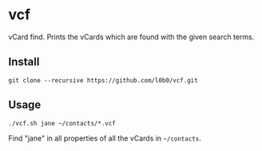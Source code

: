 vcf
===

vCard find. Prints the vCards which are found with the given search terms.

Install
-------

    git clone --recursive https://github.com/l0b0/vcf.git

Usage
-----

    ./vcf.sh jane ~/contacts/*.vcf

Find "jane" in all properties of all the vCards in `~/contacts`.
